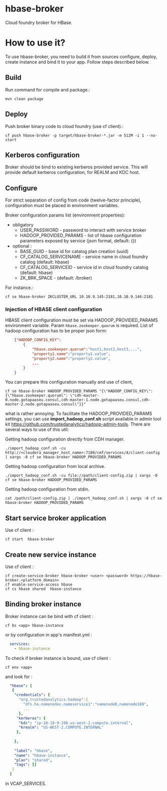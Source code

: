 hbase-broker
================
Cloud foundry broker for HBase.

# How to use it?
To use hbase-broker, you need to build it from sources configure, deploy, create instance and bind it to your app. Follow steps described below. 

## Build 
Run command for compile and package.: 
```
mvn clean package
```

## Deploy 
Push broker binary code to cloud foundry (use cf client).:
```
cf push hbase-broker -p target/hbase-broker-*.jar -m 512M -i 1 --no-start
```

## Kerberos configuration
Broker should be bind to existing kerberos provided service. This will provide default kerberos configuration, for REALM and KDC host.

## Configure
For strict separation of config from code (twelve-factor principle), configuration must be placed in environment variables.
 
Broker configuration params list (environment properties):
* obligatory
  * USER_PASSWORD - password to interact with service broker
  * HADOOP_PROVIDED_PARAMS - list of hbase configuration parameters exposed by service (json format, default: {})
* optional :
  * BASE_GUID - base id for catalog plan creation (uuid)
  * CF_CATALOG_SERVICENAME - service name in cloud foundry catalog (default: hbase)
  * CF_CATALOG_SERVICEID - service id in cloud foundry catalog (default: hbase)
  * ZK_BRK_SPACE - (default: /broker)

For instance.:
```
cf se hbase-broker ZKCLUSTER_URL 10.10.9.145:2181,10.10.9.146:2181
```

### Injection of HBASE client configuration
HBASE client configuration must be set via HADOOP_PROVIDED_PARAMS environment variable. Param `hbase.zookeeper.quorum` is required. List of hadoop configuration has to be proper json form:

```json
    {"HADOOP_CONFIG_KEY":
        {
            "hbase.zookeeper.quorum":"host1,host2,host3,...",
            "property1.name":"property1.value",
            "property2.name":"property2.value",
            ...
        }
    }

```
You can prepare this configuration manually and use cf client,  

```
cf se hbase-broker HADOOP_PROVIDED_PARAMS "{\"HADOOP_CONFIG_KEY\": {\"hbase.zookeeper.quorum\": \"cdh-master-0.node.gotapaaseu.consul,cdh-master-1.node.gotapaaseu.consul,cdh-master-2.node.gotapaaseu.consul\"}}"
```
what is rather annoying. To facilitate the HADOOP_PROVIDED_PARAMS settings, you can use **import_hadoop_conf.sh** script available in admin tool kit https://github.com/trustedanalytics/hadoop-admin-tools. There are several ways to use of this util:

Getting hadoop configuration directly from CDH manager.
```
./import_hadoop_conf.sh -cu http://<cloudera_manager_host_name>:7180/cmf/services/4/client-config | xargs -0 cf se hbase-broker HADOOP_PROVIDED_PARAMS
```

Getting hadoop configuration from local archive.
```
./import_hadoop_conf.sh -cu file://path/client-config.zip | xargs -0 cf se hbase-broker HADOOP_PROVIDED_PARAMS
```

Getting hadoop configuration from stdin.
```
cat /path/client-config.zip | ./import_hadoop_conf.sh | xargs -0 cf se hbase-broker HADOOP_PROVIDED_PARAMS
```

## Start  service broker application

Use cf client :
```
cf start  hbase-broker
```
## Create new service instance 
  
Use cf client : 
```
cf create-service-broker hbase-broker <user> <password> https://hbase-broker.<platform_domain>
cf enable-service-access hbase
cf cs hbase shared  hbase-instance
```

## Binding broker instance

Broker instance can be bind with cf client :
```
cf bs <app> hbase-instance
```
or by configuration in app's manifest.yml : 
```yaml
  services:
    - hbase-instance
```

To check if broker instance is bound, use cf client : 
```
cf env <app>
```
and look for : 
```yaml
  "hbase": [
   {
    "credentials": {
      "org.trustedanalytics.hadoop":{
        "dfs.ha.namenodes.nameservice1":"namenode8,namenode189",
        ...
      },
     "kerberos": {
      "kdc": "ip-10-10-9-198.us-west-2.compute.internal",
      "krealm": "US-WEST-2.COMPUTE.INTERNAL"
     },
     
    },
    
    "label": "hbase",
    "name": "hbase-instance",
    "plan": "shared",
    "tags": []
   }
  ]
```
in VCAP_SERVICES.
